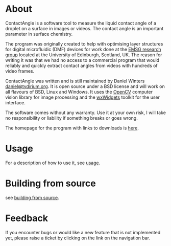 About
=====

ContactAngle is a software tool to measure the liquid contact angle of
a droplet on a surface in images or videos. The contact angle is an
important parameter in surface chemistry.

The program was originally created to help with optimising layer
structures for digital microfluidic (DMF) devices for work done at the
[EMSG research group](http://www.sircams.ed.ac.uk/emsg/) located at
the University of Edinburgh, Scotland, UK. The reason for writing it
was that we had no access to a commercial program that would reliably
and quickly extract contact angles from videos with hundreds of
video frames.

ContactAngle was written and is still maintained by Daniel Winters
<daniel@tydirium.org>. It is open source under a BSD license and will
work on all flavours of BSD, Linux and Windows. It uses the
[OpenCV](http://opencv.org/) computer vision library for image
processing and the [wxWidgets](http://www.wxwidgets.org) toolkit for
the user interface.

The software comes without any warranty. Use it at your own risk, I
will take no responsibility or liability if something breaks or goes
wrong.

The homepage for the program with links to downloads is
[here](http://www.tydirium.org/cgi-bin/fossil/ContactAngle).

Usage
=====

For a description of how to use it, see [usage](./docs/Usage.md).

Building from source
====================

see [building from source](./docs/HowToBuild.md).

Feedback
========

If you encounter bugs or would like a new feature that is not
implemented yet, please raise a ticket by clicking on the link on the
navigation bar.
